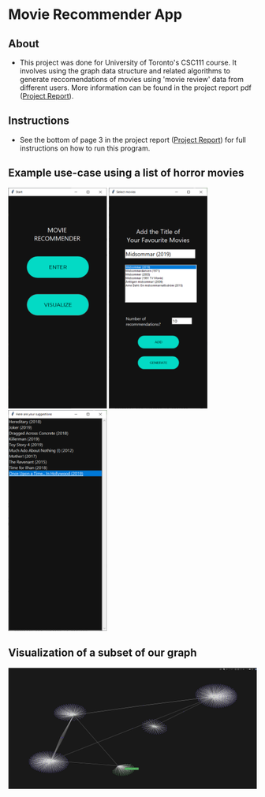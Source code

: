 # Movie Recommender App

## **About** 
* This project was done for University of Toronto's CSC111 course. It involves using the graph data structure and related algorithms to generate reccomendations of movies using 'movie review' data from different users. More information can be found in the project report pdf ([Project Report](https://github.com/rafeerahman/Movie-Recommender-System-App/blob/main/report/project_report.pdf)). 

## **Instructions**
* See the bottom of page 3 in the project report ([Project Report](https://github.com/rafeerahman/Movie-Recommender-System-App/blob/main/report/project_report.pdf)) for full instructions on how to run this program.

## **Example use-case using a list of horror movies**
<p float="left">
  <img src="report/latex_first_page.png" width="200" />
  <img src="report/latex_second_page.png" width="200" />
  <img src="report/latex_third_page.png" width="200" />
</p>

## **Visualization of a subset of our graph**
<img src="report/latex_plotly.png" width="800" />
